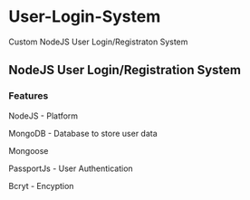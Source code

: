 # User-Login-System
Custom NodeJS User Login/Registraton System


## NodeJS User Login/Registration System



### Features

NodeJS - Platform

MongoDB - Database to store user data

Mongoose

PassportJs - User Authentication

Bcryt - Encyption




